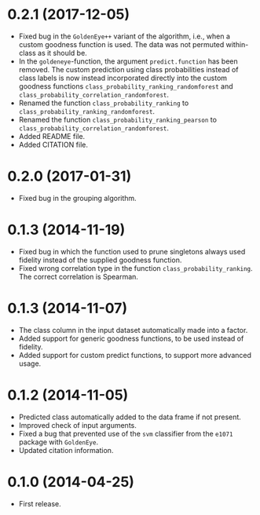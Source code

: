 # 0.2.1 (2017-12-05)
* Fixed bug in the `GoldenEye++` variant of the algorithm, i.e., when a custom goodness function is used. The data was not permuted within-class as it should be.
* In the `goldeneye`-function, the argument `predict.function` has been removed. The custom prediction using class probabilities instead of class labels is now instead incorporated directly into the custom goodness functions `class_probability_ranking_randomforest` and `class_probability_correlation_randomforest`.
* Renamed the function `class_probability_ranking` to `class_probability_ranking_randomforest`.
* Renamed the function `class_probability_ranking_pearson` to `class_probability_correlation_randomforest`.
* Added README file.
* Added CITATION file.

# 0.2.0 (2017-01-31)
* Fixed bug in the grouping algorithm.

# 0.1.3 (2014-11-19)
* Fixed bug in which the function used to prune singletons always used fidelity instead of the supplied goodness function.
* Fixed wrong correlation type in the function `class_probability_ranking`. The correct correlation is Spearman.

# 0.1.3 (2014-11-07)
* The class column in the input dataset automatically made into a factor.
* Added support for generic goodness functions, to be used instead of fidelity.
* Added support for custom predict functions, to support more advanced usage.

# 0.1.2 (2014-11-05)
* Predicted class automatically added to the data frame if not present.
* Improved check of input arguments.
* Fixed a bug that prevented use of the `svm` classifier from the `e1071` package with `GoldenEye`.
* Updated citation information.

# 0.1.0 (2014-04-25)
* First release.
